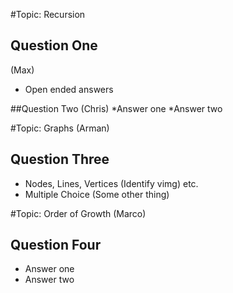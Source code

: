 #Topic: Recursion

## Question One
(Max)
* Open ended answers

##Question Two
(Chris)
*Answer one
*Answer two

#Topic: Graphs
(Arman)
## Question Three
* Nodes, Lines, Vertices (Identify vimg) etc.
* Multiple Choice (Some other thing)

#Topic: Order of Growth
(Marco)

## Question Four
* Answer one
* Answer two